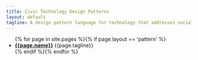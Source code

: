 ```yaml
---
title: Civic Technology Design Patterns
layout: default
tagline: A design pattern language for technology that addresses social political and governance-related problems.
---
```


<ul>
    {% for page in site.pages %}{% if page.layout == 'pattern' %}
        <li>
            <a href="/patterns/{{page.name}}.html"><strong>{{page.name}}</strong></a> {{page.tagline}}
        </li>
    {% endif %}{% endfor %}
</ul>
